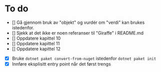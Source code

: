 # To do

- [] Gå gjennom bruk av "objekt" og vurdér om "verdi" kan brukes istedenfor.
- [] Sjekk at det ikke er noen referanser til "Giraffe" i README.md
- [] Oppdatere kapittel 10
- [] Oppdatere kapittel 11
- [] Oppdatere kapittel 12
- [X] Bruke `dotnet paket convert-from-nuget` istedenfor `dotnet paket init`
- [X] Innføre eksplisitt entry point når det først trengs
